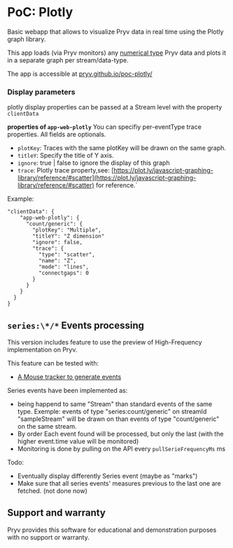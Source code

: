 # PoC: Plotly

Basic webapp that allows to visualize Pryv data in real time using the Plotly graph library.

This app loads (via Pryv monitors) any [numerical type](https://api.pryv.com/event-types/#numerical-types) Pryv data and plots it in a separate graph per stream/data-type.

The app is accessible at [pryv.github.io/poc-plotly/](https://pryv.github.io/poc-plotly/)

### Display parameters

plotly display properties can be passed at a Stream level with the property `clientData`

**properties of `app-web-plotly`**
You can specifiy per-eventType trace properties. All fields are optionals.


- `plotKey`: Traces with the same plotKey will be drawn on the same graph.
- `titleY`: Specify the title of Y axis.
- `ignore`: true | false to ignore the display of this graph
- `trace`: Plotly trace property,see: [https://plot.ly/javascript-graphing-library/reference/#scatter](https://plot.ly/javascript-graphing-library/reference/#scatter)
for reference.`

Example:

```
"clientData": {
    "app-web-plotly": {
      "count/generic": {
        "plotKey": "Multiple",
        "titleY": "Z dimension"
        "ignore": false,
        "trace": {
          "type": "scatter",
          "name": "Z",
          "mode": "lines",
          "connectgaps": 0
        }
      }
    }
  }
}
```

## `series:\*/*` Events processing

This version includes feature to use the preview of High-Frequency implementation on Pryv.

This feature can be tested with: 

- [A Mouse tracker to generate events](https://perki.github.io/pryv-app-web-hfdemo/generator/index.html?pryv-reg=reg.preview.pryv.tech)  


Series events have been implemented as:

- being happend to same "Stream" than standard events of the same type. Exemple: events of type "series:count/generic" on streamId "sampleStream" will be drawn on than events of type "count/generic" on the same stream.
- By order Each event found will be processed, but only the last (with the higher event.time value will be monitored)
- Monitoring is done by pulling on the API every `pullSerieFrequencyMs` ms 

Todo: 

- Eventually display differently Series event (maybe as "marks")
- Make sure that all series events' measures previous to the last one are fetched. (not done now)

## Support and warranty

Pryv provides this software for educational and demonstration purposes with no support or warranty.
